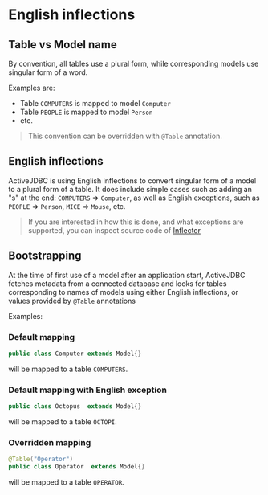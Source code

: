 <div class="page-header">
   <h1>English inflections</h1>
</div>


## Table vs Model name

By convention, all tables use a plural form, while corresponding models use singular form of a word.

Examples are:

* Table `COMPUTERS` is mapped to model `Computer`
* Table `PEOPLE` is mapped to model `Person`
* etc.

> This convention can be overridden with `@Table` annotation.


## English inflections

ActiveJDBC is using English inflections to convert singular form of a model to a plural form of a table.
It does include simple cases such as adding an "s" at the end: `COMPUTERS` => `Computer`, as well
 as English exceptions, such as `PEOPLE` => `Person`, `MICE` => `Mouse`, etc.

> If you are interested in how this is done, and what exceptions are supported, you can inspect source code
of [Inflector](https://github.com/javalite/activejdbc/blob/master/javalite-common/src/main/java/org/javalite/common/Inflector.java)

## Bootstrapping

At the time of first use of a model after an application start, ActiveJDBC fetches metadata from a  connected database
 and looks for tables corresponding to names of models using either English inflections, or values provided by `@Table`
 annotations

Examples:

### Default mapping

~~~~ {.java  .numberLines}
public class Computer extends Model{}
~~~~

will be mapped to a table `COMPUTERS`.


### Default mapping with English exception

~~~~ {.java  .numberLines}
public class Octopus  extends Model{}
~~~~

will be mapped to a table `OCTOPI`.


### Overridden mapping

~~~~ {.java  .numberLines}
@Table("Operator")
public class Operator  extends Model{}
~~~~

will be mapped to a table `OPERATOR`.




